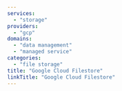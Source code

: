 ```yaml
---
services:
  - "storage"
providers:
  - "gcp"
domains:
  - "data management"
  - "managed service"
categories: 
  - "file storage"
title: "Google Cloud Filestore"
linkTitle: "Google Cloud Filestore"
---
```

